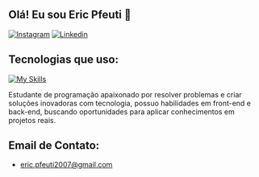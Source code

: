 ## Olá! Eu sou Eric Pfeuti 🤝

[![Instagram](https://img.shields.io/badge/Instagram-E4405F?style=for-the-badge&logo=instagram&logoColor=white)](https://www.instagram.com/eric.pfeuti/)
[![Linkedin](https://img.shields.io/badge/LinkedIn-0077B5?style=for-the-badge&logo=linkedin&logoColor=white)](https://www.linkedin.com/in/eric-pfeuti-b481142a8/)

## Tecnologias que uso:

[![My Skills](https://skillicons.dev/icons?i=js,html,css,nodejs,python,mongo,figma,vscode)](https://skillicons.dev)

Estudante de programação apaixonado por resolver problemas e criar soluções inovadoras com tecnologia, possuo habilidades em front-end e back-end, buscando oportunidades para aplicar conhecimentos em projetos reais. 

## Email de Contato:
- eric.pfeuti2007@gmail.com



